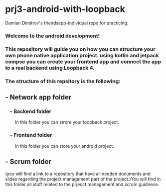 # prj3-android-with-loopback
Damian Dimitrov's friendsapp-individual repo for practicing.
### Welcome to the android development!

### This repository will guide you on how you can structure your own phone native application project. using kotlin and jetpack compse you can create your frontend app and connect the app to a real backend using Loopback 4. 
### The structure of this repsitory is the following:

## - Network app folder

### &nbsp;&nbsp;&nbsp;&nbsp;- Backend folder
&nbsp;&nbsp;&nbsp;&nbsp;&nbsp;&nbsp;&nbsp; In this folder you can strore your loopback project.

### &nbsp;&nbsp;&nbsp;&nbsp;- Frontend folder

&nbsp;&nbsp;&nbsp;&nbsp;&nbsp;&nbsp;&nbsp; In this folder you can store your android project.

## - Scrum folder

(you will find a link to a repository that have all needed documents and slides regarding the project management part of the project.)You will find in this folder all stuff related to the prjecct management and scrum guidnece.
